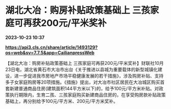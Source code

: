 # 湖北大冶：购房补贴政策基础上 三孩家庭可再获200元/平米奖补

**2023-10-23 10:37**

**https://api3.cls.cn/share/article/1493129?os=web&sv=7.7.5&app=CailianpressWeb**

【湖北大冶：购房补贴政策基础上 三孩家庭可再获200元/平米奖补】财联社10月23日电，湖北省黄石市大冶市出台《关于推进以县城为重要载体的新型城镇化建设，进一步促进我市房地产市场平稳健康发展的若干措施》，涉及购房补贴、支持多子女家庭购房等20项措施。《措施》提出，对大冶市社区居民在大冶城区购买首套新建普通商品住房(建筑面积144平方米以下)的，给予100元/平方米补贴。对政策执行期限内，生育二孩、三孩家庭购买新建商品住房的，在享受购房款补贴政策基础上，再分别给予100元/平方米、200元/平方米奖补。